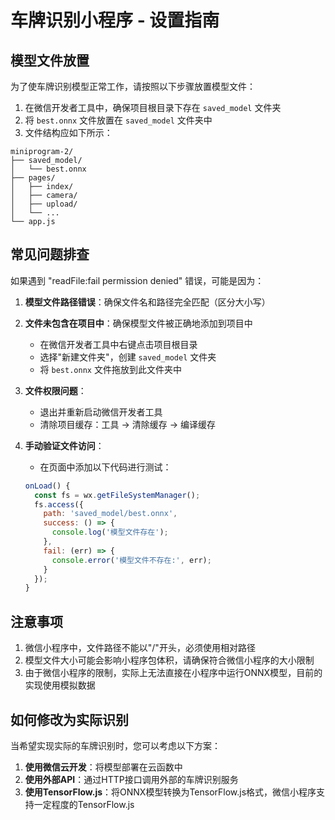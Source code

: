 # 车牌识别小程序 - 设置指南

## 模型文件放置

为了使车牌识别模型正常工作，请按照以下步骤放置模型文件：

1. 在微信开发者工具中，确保项目根目录下存在 `saved_model` 文件夹
2. 将 `best.onnx` 文件放置在 `saved_model` 文件夹中
3. 文件结构应如下所示：

```
miniprogram-2/
├── saved_model/
│   └── best.onnx
├── pages/
│   ├── index/
│   ├── camera/
│   ├── upload/
│   └── ...
└── app.js
```

## 常见问题排查

如果遇到 "readFile:fail permission denied" 错误，可能是因为：

1. **模型文件路径错误**：确保文件名和路径完全匹配（区分大小写）
2. **文件未包含在项目中**：确保模型文件被正确地添加到项目中
   - 在微信开发者工具中右键点击项目根目录
   - 选择"新建文件夹"，创建 `saved_model` 文件夹
   - 将 `best.onnx` 文件拖放到此文件夹中

3. **文件权限问题**：
   - 退出并重新启动微信开发者工具
   - 清除项目缓存：工具 -> 清除缓存 -> 编译缓存

4. **手动验证文件访问**：
   - 在页面中添加以下代码进行测试：
   ```javascript
   onLoad() {
     const fs = wx.getFileSystemManager();
     fs.access({
       path: 'saved_model/best.onnx',
       success: () => {
         console.log('模型文件存在');
       },
       fail: (err) => {
         console.error('模型文件不存在:', err);
       }
     });
   }
   ```

## 注意事项

1. 微信小程序中，文件路径不能以"/"开头，必须使用相对路径
2. 模型文件大小可能会影响小程序包体积，请确保符合微信小程序的大小限制
3. 由于微信小程序的限制，实际上无法直接在小程序中运行ONNX模型，目前的实现使用模拟数据

## 如何修改为实际识别

当希望实现实际的车牌识别时，您可以考虑以下方案：

1. **使用微信云开发**：将模型部署在云函数中
2. **使用外部API**：通过HTTP接口调用外部的车牌识别服务
3. **使用TensorFlow.js**：将ONNX模型转换为TensorFlow.js格式，微信小程序支持一定程度的TensorFlow.js 
